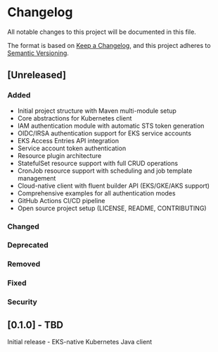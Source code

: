 # Changelog

All notable changes to this project will be documented in this file.

The format is based on [Keep a Changelog](https://keepachangelog.com/en/1.0.0/),
and this project adheres to [Semantic Versioning](https://semver.org/spec/v2.0.0.html).

## [Unreleased]

### Added
- Initial project structure with Maven multi-module setup
- Core abstractions for Kubernetes client
- IAM authentication module with automatic STS token generation
- OIDC/IRSA authentication support for EKS service accounts
- EKS Access Entries API integration
- Service account token authentication
- Resource plugin architecture
- StatefulSet resource support with full CRUD operations
- CronJob resource support with scheduling and job template management
- Cloud-native client with fluent builder API (EKS/GKE/AKS support)
- Comprehensive examples for all authentication modes
- GitHub Actions CI/CD pipeline
- Open source project setup (LICENSE, README, CONTRIBUTING)

### Changed

### Deprecated

### Removed

### Fixed

### Security

## [0.1.0] - TBD

Initial release - EKS-native Kubernetes Java client
